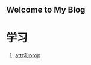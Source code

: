 ## Welcome to My Blog

# 学习

1. [attr和prop](https://github.com/marsprince/lelouch/docs/learn/attr-and-prop.md)
